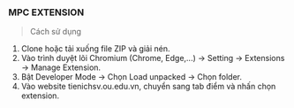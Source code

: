 ### MPC EXTENSION

> Cách sử dụng

1. Clone hoặc tải xuống file ZIP và giải nén.
2. Vào trình duyệt lõi Chromium (Chrome, Edge,...) -> Setting -> Extensions -> Manage Extension.
3. Bật Developer Mode -> Chọn Load unpacked -> Chọn folder.
4. Vào website tienichsv.ou.edu.vn, chuyển sang tab điểm và nhấn chọn extension.
